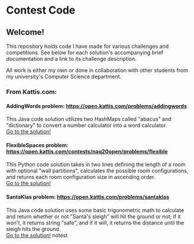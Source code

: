# Contest Code
## Welcome!
This repository holds code I have made for various challenges and competitions. See below for each solution's accompanying brief documentation and a link to its challenge description.

All work is either my own or done in collaboration with other students from my university's Computer Science department.

### From Kattis.com:

#### AddingWords problem: https://open.kattis.com/problems/addingwords
This Java code solution utilizes two HashMaps called "abacus" and "dictionary" to convert a number calculator into a word calculator. <br />
[Go to the solution!](https://github.com/cskipworth/ContestCode/blob/main/AddingWords.java)

#### FlexibleSpaces problem: https://open.kattis.com/contests/naq20open/problems/flexible
This Python code solution takes in two lines defining the length of a room with optional "wall partitions", calculates the possible room configurations, and returns each room configuration size in ascending order. <br />
[Go to the solution!](https://github.com/cskipworth/ContestCode/blob/main/FlexibleSpaces.py)

#### SantaKlas problem: https://open.kattis.com/problems/santaklas
This Java code solution uses some basic trigonometric math to calculate and return whether or not "Santa's sleigh" will hit the ground or not; if it won't, it returns string "safe", and if it will, it returns the distance until the sleigh hits the ground. <br />
[Go to the solution!](https://github.com/cskipworth/ContestCode/blob/main/SantaKlas.java)
notest
